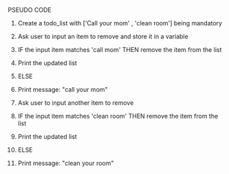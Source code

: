 PSEUDO CODE

1. Create a todo_list with ['Call your mom' , 'clean room'] being mandatory

2. Ask user to input an item to remove and store it in a variable
    
3. IF the input item matches 'call mom' THEN remove the item from the list

4. Print the updated list
    
5. ELSE

6. Print message: "call your mom"

7. Ask user to input another item to remove
    
8. IF the input item matches 'clean room' THEN remove the item from the list

9. Print the updated list
    
10. ELSE

11. Print message: "clean your room"
